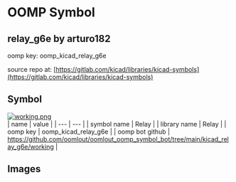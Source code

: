 # OOMP Symbol  
## relay_g6e  by arturo182  
  
oomp key: oomp_kicad_relay_g6e  
  
source repo at: [https://gitlab.com/kicad/libraries/kicad-symbols](https://gitlab.com/kicad/libraries/kicad-symbols)  
## Symbol  
  
[![working.png](working_600.png)](working.png)  
| name | value | 
| --- | --- | 
| symbol name | Relay | 
| library name | Relay | 
| oomp key | oomp_kicad_relay_g6e | 
| oomp bot github | https://github.com/oomlout/oomlout_oomp_symbol_bot/tree/main/kicad_relay_g6e/working | 
## Images  
